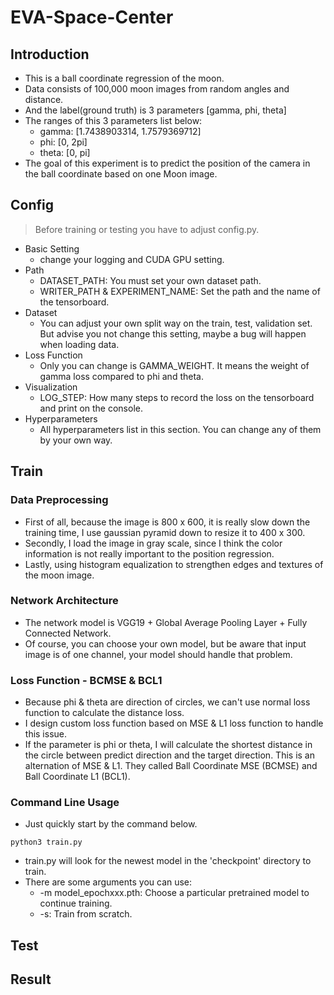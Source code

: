 # EVA-Space-Center
## Introduction
- This is a ball coordinate regression of the moon.
- Data consists of 100,000 moon images from random angles and distance.
- And the label(ground truth) is 3 parameters [gamma, phi, theta]
- The ranges of this 3 parameters list below:
    - gamma: [1.7438903314, 1.7579369712]
    - phi: [0, 2pi]
    - theta: [0, pi]
- The goal of this experiment is to predict the position of the camera in the ball coordinate based on one Moon image.
## Config
> Before training or testing you have to adjust config.py.
- Basic Setting
    - change your logging and CUDA GPU setting.
- Path
    - DATASET_PATH: You must set your own dataset path.
    - WRITER_PATH & EXPERIMENT_NAME: Set the path and the name of the tensorboard.
- Dataset
    - You can adjust your own split way on the train, test, validation set.
    But advise you not change this setting, maybe a bug will happen when loading data.
- Loss Function
    - Only you can change is GAMMA_WEIGHT. It means the weight of gamma loss compared to phi and theta.
- Visualization
    - LOG_STEP: How many steps to record the loss on the tensorboard and print on the console.
- Hyperparameters
    - All hyperparameters list in this section. You can change any of them by your own way.

## Train
### Data Preprocessing
- First of all, because the image is 800 x 600, it is really slow down the training time, I use gaussian pyramid down to resize it to 400 x 300.
- Secondly, I load the image in gray scale, since I think the color information is not really important to the position regression.
- Lastly, using histogram equalization to strengthen edges and textures of the moon image. 
### Network Architecture
- The network model is VGG19 + Global Average Pooling Layer + Fully Connected Network. 
- Of course, you can choose your own model, but be aware that input image is of one channel, your model should handle that problem.
### Loss Function - BCMSE & BCL1
- Because phi & theta are direction of circles, we can't use normal loss function to calculate the distance loss.
- I design custom loss function based on MSE & L1 loss function to handle this issue.
- If the parameter is phi or theta, I will calculate the shortest distance in the circle between predict direction and the target direction. This is an alternation of MSE & L1. They called Ball Coordinate MSE (BCMSE) and Ball Coordinate L1 (BCL1).
### Command Line Usage
- Just quickly start by the command below.
```=bash
python3 train.py
```
- train.py will look for the newest model in the 'checkpoint' directory to train.
- There are some arguments you can use:
    - -m model_epochxxx.pth: Choose a particular pretrained model to continue training.
    - -s: Train from scratch.

## Test
## Result


